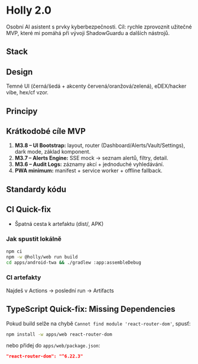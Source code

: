 # Holly 2.0

Osobní AI asistent s prvky kyberbezpečnosti. Cíl: rychle zprovoznit užitečné MVP, které mi pomáhá při vývoji ShadowGuardu a dalších nástrojů.

## Stack

## Design
Temné UI (černá/šedá + akcenty červená/oranžová/zelená), eDEX/hacker vibe, hex/cf vzor.

## Principy

## Krátkodobé cíle MVP
1) **M3.8 – UI Bootstrap:** layout, router (Dashboard/Alerts/Vault/Settings), dark mode, základ komponent.  
2) **M3.7 – Alerts Engine:** SSE mock → seznam alertů, filtry, detail.  
3) **M3.6 – Audit Logs:** záznamy akcí + jednoduché vyhledávání.  
4) **PWA minimum:** manifest + service worker + offline fallback.

## Standardy kódu


## CI Quick-fix

- Špatná cesta k artefaktu (dist/, APK)

### Jak spustit lokálně
```sh
npm ci
npm -w @holly/web run build
cd apps/android-twa && ./gradlew :app:assembleDebug
```

### CI artefakty
Najdeš v Actions → poslední run → Artifacts
## TypeScript Quick-fix: Missing Dependencies

Pokud build selže na chybě `Cannot find module 'react-router-dom'`, spusť:

```sh
npm install -w apps/web react-router-dom
```

nebo přidej do `apps/web/package.json`:

```json
"react-router-dom": "^6.22.3"
```

